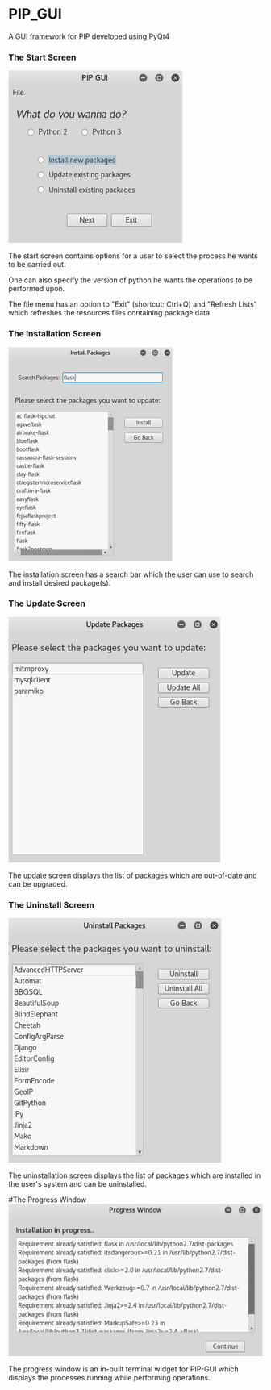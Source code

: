 # PIP_GUI
A GUI framework for PIP developed using PyQt4

### The Start Screen
![alt text](readme/startScreen.png?raw=true "Start Window")

The start screen contains options for a user to select the process he wants to be carried out.

One can also specify the version of python he wants the operations to be performed upon.

The file menu has an option to "Exit" (shortcut: Ctrl+Q) and "Refresh Lists" which refreshes the resources files containing package data.


### The Installation Screen
![alt text](readme/installScreen.png?raw=true "Installation Window")

The installation screen has a search bar which the user can use to search and install desired package(s).


### The Update Screen
![alt text](readme/updateScreen.png?raw=true "Updation Window")

The update screen displays the list of packages which are out-of-date and can be upgraded.


### The Uninstall Screem
![alt text](readme/uninstallScreen.png?raw=true "Uninstallation Window")

The uninstallation screen displays the list of packages which are installed in the user's system and can be uninstalled.


#The Progress Window
![alt text](readme/progressWindow.png?raw=true "Progress Window")

The progress window is an in-built terminal widget for PIP-GUI which displays the processes running while performing operations.
